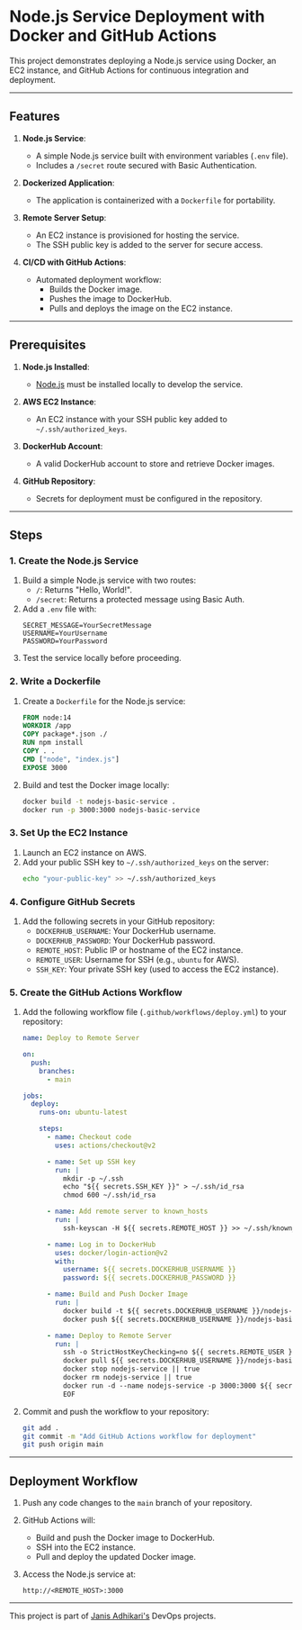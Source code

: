 
# Node.js Service Deployment with Docker and GitHub Actions

This project demonstrates deploying a Node.js service using Docker, an EC2 instance, and GitHub Actions for continuous integration and deployment.

---

## Features

1. **Node.js Service**:
   - A simple Node.js service built with environment variables (`.env` file).
   - Includes a `/secret` route secured with Basic Authentication.

2. **Dockerized Application**:
   - The application is containerized with a `Dockerfile` for portability.

3. **Remote Server Setup**:
   - An EC2 instance is provisioned for hosting the service.
   - The SSH public key is added to the server for secure access.

4. **CI/CD with GitHub Actions**:
   - Automated deployment workflow:
     - Builds the Docker image.
     - Pushes the image to DockerHub.
     - Pulls and deploys the image on the EC2 instance.

---

## Prerequisites

1. **Node.js Installed**:
   - [Node.js](https://nodejs.org/) must be installed locally to develop the service.

2. **AWS EC2 Instance**:
   - An EC2 instance with your SSH public key added to `~/.ssh/authorized_keys`.

3. **DockerHub Account**:
   - A valid DockerHub account to store and retrieve Docker images.

4. **GitHub Repository**:
   - Secrets for deployment must be configured in the repository.

---

## Steps

### 1. Create the Node.js Service

1. Build a simple Node.js service with two routes:
   - `/`: Returns "Hello, World!".
   - `/secret`: Returns a protected message using Basic Auth.
2. Add a `.env` file with:
   ```env
   SECRET_MESSAGE=YourSecretMessage
   USERNAME=YourUsername
   PASSWORD=YourPassword
   ```
3. Test the service locally before proceeding.

### 2. Write a Dockerfile

1. Create a `Dockerfile` for the Node.js service:
   ```dockerfile
   FROM node:14
   WORKDIR /app
   COPY package*.json ./
   RUN npm install
   COPY . .
   CMD ["node", "index.js"]
   EXPOSE 3000
   ```
2. Build and test the Docker image locally:
   ```bash
   docker build -t nodejs-basic-service .
   docker run -p 3000:3000 nodejs-basic-service
   ```

### 3. Set Up the EC2 Instance

1. Launch an EC2 instance on AWS.
2. Add your public SSH key to `~/.ssh/authorized_keys` on the server:
   ```bash
   echo "your-public-key" >> ~/.ssh/authorized_keys
   ```

### 4. Configure GitHub Secrets

1. Add the following secrets in your GitHub repository:
   - `DOCKERHUB_USERNAME`: Your DockerHub username.
   - `DOCKERHUB_PASSWORD`: Your DockerHub password.
   - `REMOTE_HOST`: Public IP or hostname of the EC2 instance.
   - `REMOTE_USER`: Username for SSH (e.g., `ubuntu` for AWS).
   - `SSH_KEY`: Your private SSH key (used to access the EC2 instance).

### 5. Create the GitHub Actions Workflow

1. Add the following workflow file (`.github/workflows/deploy.yml`) to your repository:
   ```yaml
   name: Deploy to Remote Server

   on:
     push:
       branches:
         - main

   jobs:
     deploy:
       runs-on: ubuntu-latest

       steps:
         - name: Checkout code
           uses: actions/checkout@v2

         - name: Set up SSH key
           run: |
             mkdir -p ~/.ssh
             echo "${{ secrets.SSH_KEY }}" > ~/.ssh/id_rsa
             chmod 600 ~/.ssh/id_rsa

         - name: Add remote server to known_hosts
           run: |
             ssh-keyscan -H ${{ secrets.REMOTE_HOST }} >> ~/.ssh/known_hosts

         - name: Log in to DockerHub
           uses: docker/login-action@v2
           with:
             username: ${{ secrets.DOCKERHUB_USERNAME }}
             password: ${{ secrets.DOCKERHUB_PASSWORD }}

         - name: Build and Push Docker Image
           run: |
             docker build -t ${{ secrets.DOCKERHUB_USERNAME }}/nodejs-basic-service:latest .
             docker push ${{ secrets.DOCKERHUB_USERNAME }}/nodejs-basic-service:latest

         - name: Deploy to Remote Server
           run: |
             ssh -o StrictHostKeyChecking=no ${{ secrets.REMOTE_USER }}@${{ secrets.REMOTE_HOST }} << 'EOF'
             docker pull ${{ secrets.DOCKERHUB_USERNAME }}/nodejs-basic-service:latest
             docker stop nodejs-service || true
             docker rm nodejs-service || true
             docker run -d --name nodejs-service -p 3000:3000 ${{ secrets.DOCKERHUB_USERNAME }}/nodejs-basic-service:latest
             EOF
   ```

2. Commit and push the workflow to your repository:
   ```bash
   git add .
   git commit -m "Add GitHub Actions workflow for deployment"
   git push origin main
   ```

---

## Deployment Workflow

1. Push any code changes to the `main` branch of your repository.
2. GitHub Actions will:
   - Build and push the Docker image to DockerHub.
   - SSH into the EC2 instance.
   - Pull and deploy the updated Docker image.

3. Access the Node.js service at:
   ```
   http://<REMOTE_HOST>:3000
   ```

---

This project is part of [Janis Adhikari's](https://roadmap.sh/projects/server-stats)  DevOps projects.